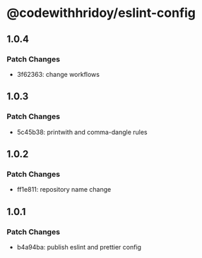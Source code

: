 # @codewithhridoy/eslint-config

## 1.0.4

### Patch Changes

- 3f62363: change workflows

## 1.0.3

### Patch Changes

- 5c45b38: printwith and comma-dangle rules

## 1.0.2

### Patch Changes

- ff1e811: repository name change

## 1.0.1

### Patch Changes

- b4a94ba: publish eslint and prettier config
